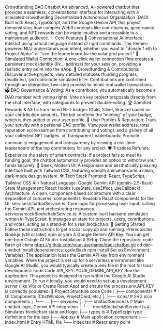 Crowdfunding DAO Chatbot
An advanced, AI-powered chatbot that provides a seamless, conversational interface for interacting with a simulated crowdfunding Decentralized Autonomous Organization (DAO). Built with React, TypeScript, and the Google Gemini API, this project demonstrates how complex Web3 concepts like contributions, governance voting, and NFT rewards can be made intuitive and accessible to a mainstream audience.
✨ Core Features
🤖 Conversational AI Interface: Interact using natural language instead of rigid commands. The Gemini-powered NLU understands your intent, whether you want to "donate 1 eth to Project Alpha" or "see the leaderboard for the solar grid project."
🔗 Simulated Wallet Connection: A one-click wallet connection flow creates a persistent mock identity (0x... address) for your session, providing a realistic entry point into the dApp.
💸 Crowdfunding & Contributions: Discover active projects, view detailed statuses (funding progress, deadlines), and contribute simulated ETH. Contributions are confirmed through an interactive, two-step process to mimic real wallet transactions.
🗳️ DAO Governance & Voting: As a contributor, you automatically become a DAO member with voting rights. Vote on key project proposals directly from the chat interface, with safeguards to prevent double-voting.
🏆 Gamified Rewards & NFTs: Earn tiered NFT badges (Gold, Silver, Bronze) based on your contribution amounts. The bot confirms the "minting" of your badge, which is then added to your user profile.
👤 User Profiles & Reputation: Track your activity with a personal DAO profile. View your wallet address, total reputation score (earned from contributing and voting), and a gallery of all your collected NFT badges.
📊 Transparent Leaderboards: Promote community engagement and transparency by viewing a real-time leaderboard of the top contributors for any project.
🛡️ Trustless Refunds: Experience the safety of smart contracts. If a project fails to meet its funding goal, the chatbot automatically provides an option to withdraw your funds securely.
🎨 Sleek, Modern UI: A responsive and aesthetically pleasing interface built with Tailwind CSS, featuring smooth animations and a clean, dark-mode design system.
🛠️ Tech Stack
Frontend: React, TypeScript, Tailwind CSS
AI / Natural Language: Google Gemini API (gemini-2.5-flash)
State Management: React Hooks (useState, useEffect, useCallback)
Architecture: A clean, component-based architecture with a clear separation of concerns:
components/: Reusable React components for the UI.
services/chatbotService.ts: Core logic for processing user input, calling the Gemini API, and orchestrating responses.
services/mockBlockchainService.ts: A custom-built backend simulation written in TypeScript. It manages all state for projects, users, contributions, and votes, acting as a stand-in for a real blockchain.
🚀 Getting Started
Follow these instructions to get a local copy up and running.
Prerequisites
Node.js (v18 or later)
npm or yarn
A Google Gemini API Key. You can get one from Google AI Studio.
Installation & Setup
Clone the repository:
code
Bash
git clone https://github.com/your-username/dao-chatbot.git
cd dao-chatbot
Install dependencies:
code
Bash
npm install
Set up Environment Variables:
The application loads the Gemini API key from environment variables. While the project is set up for a serverless environment like Google AI Studio, you would typically create a .env file in the root for local development:
code
Code
API_KEY=YOUR_GEMINI_API_KEY
Run the application:
This project is designed to run within the Google AI Studio environment. To run it locally, you would need to set up a development server (like Vite or Create React App) and ensure the process.env.API_KEY is correctly populated.
📂 Project Structure
code
Code
/
├── components/          # UI Components (ChatWindow, ProjectCard, etc.)
│   ├── icons/           # SVG icon components
│   └── ...
├── services/
│   ├── chatbotService.ts   # Main chatbot logic, Gemini API integration
│   └── mockBlockchainService.ts # Simulates blockchain state and logic
├── types.ts             # TypeScript type definitions for the app
├── App.tsx              # Main application component
├── index.html           # Entry HTML file
└── index.tsx            # React entry point

